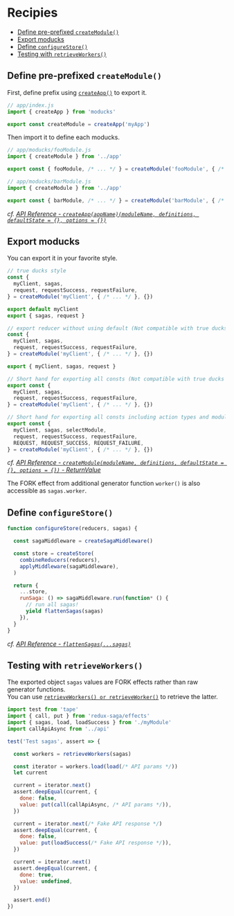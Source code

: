 # Recipies

* [Define pre-prefixed `createModule()`](#define-pre-prefixed-createmodule)
* [Export moducks](#export-moducks)
* [Define `configureStore()`](#define-configurestore)
* [Testing with `retrieveWorkers()`](#testing-with-retrieveworkers)

## Define pre-prefixed `createModule()`

First, define prefix using [`createApp()`](../api#createappappnamemodulename-definitions-defaultstate-additionalsagas--) to export it.

```js
// app/index.js
import { createApp } from 'moducks'

export const createModule = createApp('myApp')
```

Then import it to define each moducks.

```js
// app/moducks/fooModule.js
import { createModule } from '../app'

export const { fooModule, /* ... */ } = createModule('fooModule', { /* ... */ }, {})
```

```js
// app/moducks/barModule.js
import { createModule } from '../app'

export const { barModule, /* ... */ } = createModule('barModule', { /* ... */ }, {})
```

*cf. [API Reference - `createApp(appName)(moduleName, definitions, defaultState = {}, options = {})`](../api#createappappnamemodulename-definitions-defaultstate---options--)*

## Export moducks

You can export it in your favorite style.

```js
// true ducks style
const {
  myClient, sagas,
  request, requestSuccess, requestFailure,
} = createModule('myClient', { /* ... */ }, {})

export default myClient
export { sagas, request }
```

```js
// export reducer without using default (Not compatible with true ducks style)
const {
  myClient, sagas,
  request, requestSuccess, requestFailure,
} = createModule('myClient', { /* ... */ }, {})

export { myClient, sagas, request }
```

```js
// Short hand for exporting all consts (Not compatible with true ducks style)
export const {
  myClient, sagas,
  request, requestSuccess, requestFailure,
} = createModule('myClient', { /* ... */ }, {})
```

```js
// Short hand for exporting all consts including action types and module selector (Not compatible with true ducks style)
export const {
  myClient, sagas, selectModule,
  request, requestSuccess, requestFailure,
  REQUEST, REQUEST_SUCCESS, REQUEST_FAILURE,
} = createModule('myClient', { /* ... */ }, {})
```

*cf. [API Reference - `createModule(moduleName, definitions, defaultState = {}, options = {})` - ReturnValue](../api#return-value)*

The FORK effect from additional generator function `worker()` is also accessible as `sagas.worker`.

## Define `configureStore()`

```js
function configureStore(reducers, sagas) {

  const sagaMiddleware = createSagaMiddleware()

  const store = createStore(
    combineReducers(reducers),
    applyMiddleware(sagaMiddleware),
  )

  return {
    ...store,
    runSaga: () => sagaMiddleware.run(function* () {
      // run all sagas!
      yield flattenSagas(sagas)
    }),
  }
}
```

*cf. [API Reference - `flattenSagas(...sagas)`](../api#flattensagassagas)*

## Testing with `retrieveWorkers()`

The exported object `sagas` values are FORK effects rather than raw generator functions.  
You can use [`retrieveWorkers() or retrieveWorker()`](../api#retrieveworkerssagas-retrieveworkersaga) to retrieve the latter.

```js
import test from 'tape'
import { call, put } from 'redux-saga/effects'
import { sagas, load, loadSuccess } from './myModule'
import callApiAsync from '../api'

test('Test sagas', assert => {

  const workers = retrieveWorkers(sagas)

  const iterator = workers.load(load(/* API params */))
  let current

  current = iterator.next()
  assert.deepEqual(current, {
    done: false,
    value: put(call(callApiAsync, /* API params */)),
  })

  current = iterator.next(/* Fake API response */)
  assert.deepEqual(current, {
    done: false,
    value: put(loadSuccess(/* Fake API response */)),
  })

  current = iterator.next()
  assert.deepEqual(current, {
    done: true,
    value: undefined,
  })

  assert.end()
})
```
